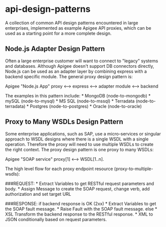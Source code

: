 # api-design-patterns
A collection of common API design patterns encountered in large enterprises, implemented as example Apigee API proxies, which can be used as a starting point for a more complete design.

## Node.js Adapter Design Pattern
Often a large enterprise customer will want to connect to "legacy" systems and databases. Although Apigee doesn't support DB connectors directly, Node.js can be used as an adapter layer by combining express with a backend specific module. The general proxy design pattern is:

Apigee "Node.js App" proxy <--> express <--> adapter module <--> backend

The examples in this pattern include:
	* MongoDB (node-to-mongodb)
	* mySQL (node-to-mysql)
	* MS SQL (node-to-mssql)
	* Terradata (node-to-terradata)
	* Postgres (node-to-postgres)
	* Oracle (node-to-oracle)

## Proxy to Many WSDLs Design Pattern

Some enterprise applications, such as SAP, use a micro-services or singular approach to WSDL designs where there is a single WSDL with a single operation. Therefore the proxy will need to use multiple WSDLs to create the right context. The proxy design pattern is one proxy to many WSDLs:

Apigee "SOAP service" proxy[1] <--> WSDL[1..n].

The high level flow for each proxy endpoint resource (proxy-to-multiple-wsdls):

###REQUEST:
	* Extract Variables to get RESTful request parameters and body.
	* Assign Message to create the SOAP request, change verb, add authorization and set target URL

###RESPONSE:
	if backend response is OK (2xx)
		* Extract Variables to get the SOAP fault message.
		* Raise Fault with the SOAP fault message.
	else
		* XSL Transform the backend response to the RESTful response.
		* XML to JSON conditionally based on request parameters. 

